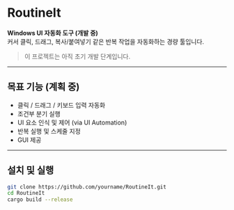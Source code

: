 # RoutineIt

**Windows UI 자동화 도구 (개발 중)**  
커서 클릭, 드래그, 복사/붙여넣기 같은 반복 작업을 자동화하는 경량 툴입니다.

> 이 프로젝트는 아직 초기 개발 단계입니다.

---

## 목표 기능 (계획 중)

-   클릭 / 드래그 / 키보드 입력 자동화
-   조건부 분기 실행
-   UI 요소 인식 및 제어 (via UI Automation)
-   반복 실행 및 스케줄 지정
-   GUI 제공

---

## 설치 및 실행

```bash
git clone https://github.com/yourname/RoutineIt.git
cd RoutineIt
cargo build --release
```
